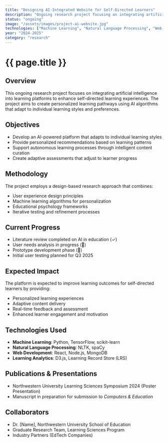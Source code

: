 ```yaml
---
title: "Designing AI-Integrated Website for Self-Directed Learners"
description: "Ongoing research project focusing on integrating artificial intelligence into learning platforms to enhance self-directed learning experiences."
status: "ongoing"
image: "/assets/images/project-ai-website.jpg"
technologies: ["Machine Learning", "Natural Language Processing", "Web Development", "Learning Analytics"]
year: "2024-2025"
category: "research"
---
```


# {{ page.title }}

## Overview

This ongoing research project focuses on integrating artificial intelligence into learning platforms to enhance self-directed learning experiences. The project aims to create personalized learning pathways using AI algorithms that adapt to individual learning styles and preferences.

## Objectives

- Develop an AI-powered platform that adapts to individual learning styles
- Provide personalized recommendations based on learning patterns
- Support autonomous learning processes through intelligent content curation
- Create adaptive assessments that adjust to learner progress

## Methodology

The project employs a design-based research approach that combines:

- User experience design principles
- Machine learning algorithms for personalization
- Educational psychology frameworks
- Iterative testing and refinement processes

## Current Progress

- Literature review completed on AI in education (✓)
- User needs analysis in progress (🔄)
- Prototype development phase (🔄)
- Initial user testing planned for Q3 2025

## Expected Impact

The platform is expected to improve learning outcomes for self-directed learners by providing:

- Personalized learning experiences
- Adaptive content delivery
- Real-time feedback and assessment
- Enhanced learner engagement and motivation

## Technologies Used

- **Machine Learning**: Python, TensorFlow, scikit-learn
- **Natural Language Processing**: NLTK, spaCy
- **Web Development**: React, Node.js, MongoDB
- **Learning Analytics**: D3.js, Learning Record Store (LRS)

## Publications & Presentations

- Northwestern University Learning Sciences Symposium 2024 (Poster Presentation)
- Manuscript in preparation for submission to *Computers & Education*

## Collaborators

- Dr. [Name], Northwestern University School of Education
- Graduate Research Team, Learning Sciences Program
- Industry Partners (EdTech Companies)
